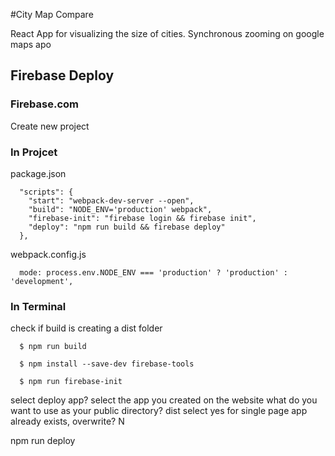 #City Map Compare

React App for visualizing the size of cities.
Synchronous zooming on google maps apo


## Firebase Deploy

### Firebase.com
Create new project

### In Projcet
  package.json

  ```
    "scripts": {
      "start": "webpack-dev-server --open",
      "build": "NODE_ENV='production' webpack",
      "firebase-init": "firebase login && firebase init",
      "deploy": "npm run build && firebase deploy"
    },
  ```

  webpack.config.js

  ```
    mode: process.env.NODE_ENV === 'production' ? 'production' : 'development',
  ```

### In Terminal
  check if build is creating a dist folder

  ```
    $ npm run build
  ```


  ```
    $ npm install --save-dev firebase-tools
  ```


  ```
    $ npm run firebase-init
  ```

  select deploy app?
  select the app you created on the website
  what do you want to use as your public directory? dist
  select yes for single page app
  already exists, overwrite? N
  
  npm run deploy


